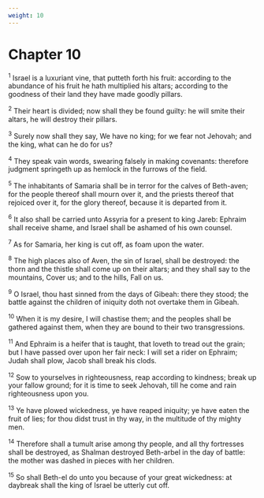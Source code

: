 ```yaml
---
weight: 10
---
```


# Chapter 10

<sup>1</sup> Israel is a luxuriant vine, that putteth forth his fruit: according to the abundance of his fruit he hath multiplied his altars; according to the goodness of their land they have made goodly pillars. 

<sup>2</sup> Their heart is divided; now shall they be found guilty: he will smite their altars, he will destroy their pillars. 

<sup>3</sup> Surely now shall they say, We have no king; for we fear not Jehovah; and the king, what can he do for us? 

<sup>4</sup> They speak vain words, swearing falsely in making covenants: therefore judgment springeth up as hemlock in the furrows of the field. 

<sup>5</sup> The inhabitants of Samaria shall be in terror for the calves of Beth-aven; for the people thereof shall mourn over it, and the priests thereof that rejoiced over it, for the glory thereof, because it is departed from it. 

<sup>6</sup> It also shall be carried unto Assyria for a present to king Jareb: Ephraim shall receive shame, and Israel shall be ashamed of his own counsel. 

<sup>7</sup> As for Samaria, her king is cut off, as foam upon the water. 

<sup>8</sup> The high places also of Aven, the sin of Israel, shall be destroyed: the thorn and the thistle shall come up on their altars; and they shall say to the mountains, Cover us; and to the hills, Fall on us. 

<sup>9</sup> O Israel, thou hast sinned from the days of Gibeah: there they stood; the battle against the children of iniquity doth not overtake them in Gibeah. 

<sup>10</sup> When it is my desire, I will chastise them; and the peoples shall be gathered against them, when they are bound to their two transgressions. 

<sup>11</sup> And Ephraim is a heifer that is taught, that loveth to tread out the grain; but I have passed over upon her fair neck: I will set a rider on Ephraim; Judah shall plow, Jacob shall break his clods. 

<sup>12</sup> Sow to yourselves in righteousness, reap according to kindness; break up your fallow ground; for it is time to seek Jehovah, till he come and rain righteousness upon you. 

<sup>13</sup> Ye have plowed wickedness, ye have reaped iniquity; ye have eaten the fruit of lies; for thou didst trust in thy way, in the multitude of thy mighty men. 

<sup>14</sup> Therefore shall a tumult arise among thy people, and all thy fortresses shall be destroyed, as Shalman destroyed Beth-arbel in the day of battle: the mother was dashed in pieces with her children. 

<sup>15</sup> So shall Beth-el do unto you because of your great wickedness: at daybreak shall the king of Israel be utterly cut off. 


